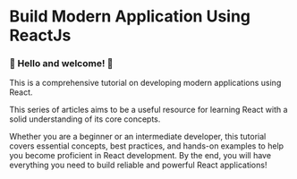 # Build Modern Application Using ReactJs

### 🥳 Hello and welcome! 👋

This is a comprehensive tutorial on developing modern applications using React.

This series of articles aims to be a useful resource for learning React with a solid understanding of its core concepts.

Whether you are a beginner or an intermediate developer, this tutorial covers essential concepts, best practices, and hands-on examples to help you become proficient in React development. By the end, you will have everything you need to build reliable and powerful React applications!